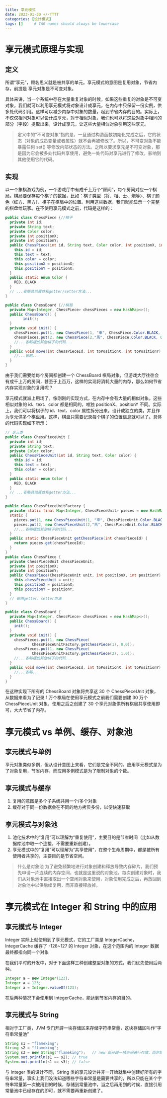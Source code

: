 ```yaml
---
title: 享元模式
date: 2023-01-30 +/-TTTT
categories: [设计模式]
tags: []     # TAG names should always be lowercase
---
```


# 享元模式原理与实现
## 定义
所谓“享元”，顾名思义就是被共享的单元。享元模式的意图是复用对象，节省内存，前提是
享元对象是不可变对象。

具体来讲，当一个系统中存在大量重复对象的时候，如果这些重复的对象是不可变对象，我们就可以利用享元模式将对象设计成享元，在内存中只保留一份实例，供多处代码引用。这样可以减少内存中对象的数量，起到节省内存的目的。实际上，不仅仅相同对象可以设计成享元，对于相似对象，我们也可以将这些对象中相同的部分（字段）提取出来，设计成享元，让这些大量相似对象引用这些享元。

> 定义中的“不可变对象”指的是，一旦通过构造函数初始化完成之后，它的状态（对象的成员变量或者属性）就不会再被修改了。所以，不可变对象不能暴露任何 set() 等修改内部状态的方法。之所以要求享元是不可变对象，那是因为它会被多处代码共享使用，避免一处代码对享元进行了修改，影响到其他使用它的代码。

## 实现
以一个象棋游戏为例，一个游戏厅中有成千上万个“房间”，每个房间对应一个棋局。棋局要保存每个棋子的数据，比如：棋子类型（将、相、士、炮等）、棋子颜色（红方、黑方）、棋子在棋局中的位置。利用这些数据，我们就能显示一个完整的棋盘给玩家。在不使用享元模式之前，代码是这样的：

```java
public class ChessPiece {//棋子
  private int id;
  private String text;
  private Color color;
  private int positionX;
  private int positionY;
  public ChessPiece(int id, String text, Color color, int positionX, int positionY) {
    this.id = id;
    this.text = text;
    this.color = color;
    this.positionX = positionX;
    this.positionY = positionX;
  }
  public static enum Color {
    RED, BLACK
  }
  // ...省略其他属性和getter/setter方法...
}

public class ChessBoard {//棋局
  private Map<Integer, ChessPiece> chessPieces = new HashMap<>();
  public ChessBoard() {
        init();
  }
  private void init() {
    chessPieces.put(1, new ChessPiece(1, "車", ChessPiece.Color.BLACK, 0, 0));
    chessPieces.put(2, new ChessPiece(2,"馬", ChessPiece.Color.BLACK, 0, 1));
    //...省略摆放其他棋子的代码...
  }
  public void move(int chessPieceId, int toPositionX, int toPositionY) {
    //...省略...
  }
}
```

由于我们需要给每个房间都创建一个 ChessBoard 棋局对象，但游戏大厅往往会有成千上万的房间，甚至于上百万，这样的实现将消耗大量的内存，那么如何节省内存实现对象的复用呢？

享元模式就派上用场了，像刚刚的实现方式，在内存中会有大量的相似对象。这些相似对象的 id、text、color 都是相同的，唯独 positionX、positionY 不同。实际上，我们可以将棋子的 id、text、color 属性拆分出来，设计成独立的类，并且作为享元供多个棋盘用。这样，棋盘只需要记录每个棋子的位置信息就可以了。具体的代码实现如下所示：

```java
// 享元类
public class ChessPieceUnit {
  private int id;
  private String text;
  private Color color;
  public ChessPieceUnit(int id, String text, Color color) {
    this.id = id;
    this.text = text;
    this.color = color;
  }
  public static enum Color {
    RED, BLACK
  }
  // ...省略其他属性和getter方法...
}

public class ChessPieceUnitFactory {
  private static final Map<Integer, ChessPieceUnit> pieces = new HashMap<>();
  static {
    pieces.put(1, new ChessPieceUnit(1, "車", ChessPieceUnit.Color.BLACK));
    pieces.put(2, new ChessPieceUnit(2,"馬", ChessPieceUnit.Color.BLACK));
    //...省略摆放其他棋子的代码...
  }
  public static ChessPieceUnit getChessPiece(int chessPieceId) {
    return pieces.get(chessPieceId);
  }
}
public class ChessPiece {
  private ChessPieceUnit chessPieceUnit;
  private int positionX;
  private int positionY;
  public ChessPiece(ChessPieceUnit unit, int positionX, int positionY) {
    this.chessPieceUnit = unit;
    this.positionX = positionX;
    this.positionY = positionY;
  }
  // 省略getter、setter方法
}

public class ChessBoard {
  private Map<Integer, ChessPiece> chessPieces = new HashMap<>();
  public ChessBoard() {
    init();
  }
  private void init() {
    chessPieces.put(1, new ChessPiece(
            ChessPieceUnitFactory.getChessPiece(1), 0,0));
    chessPieces.put(1, new ChessPiece(
            ChessPieceUnitFactory.getChessPiece(2), 1,0));
    //...省略摆放其他棋子的代码...
  }
  public void move(int chessPieceId, int toPositionX, int toPositionY) {
    //...省略...
  }
}
```

在这种实现下所有的 ChessBoard 对象将共享这 30 个 ChessPieceUnit 对象，从数据来看为了记录 1 万个棋局在使用享元模式之前我们需要创建 30 万个 ChessPieceUnit 对象，使用之后之创建了 30 个享元对象供所有棋局共享使用即可，大大节省了内存。

# 享元模式 vs 单例、缓存、对象池
## 享元模式与单例

享元对象类似多例，但从设计意图上来看，它们是完全不同的。应用享元模式是为了对象复用，节省内存，而应用多例模式是为了限制对象的个数。

## 享元模式与缓存
1. 复用的意图是多个子系统共用一个/多个对象
2. 缓存对于同一份数据会在不同的地方拷贝多份，以便快速获取

## 享元模式与对象池
1. 池化技术中的“复用”可以理解为“重复使用”，主要目的是节省时间（比如从数据库池中取一个连接，不需要重新创建）。
2. 享元模式中的“复用”可以理解为“共享使用”，在整个生命周期中，都是被所有使用者共享的，主要目的是节省空间。

> 什么是对象池
> 为了避免频繁地进行对象创建和释放导致内存碎片，我们预先申请一片连续的内存空间，也就是这里说的对象池。每次创建对象时，我们从对象池中直接取出一个空闲对象来使用，对象使用完成之后，再放回到对象池中以供后续复用，而非直接释放掉。


# 享元模式在 Integer 和 String 中的应用
## 享元模式与 Integer
Integer 实际上就使用到了享元模式，它的工厂类是 IntegerCache，IntegerCache 缓存了 -128~127 的 Integer 对象，在这个范围内的 Integer 数据最终都指向同一个对象


在我们平时的开发中，对于下面这样三种创建整型对象的方式，我们优先使用后两种。

```java
Integer a = new Integer(123);
Integer a = 123;
Integer a = Integer.valueOf(123);
```

在后两种情况下会使用到 IntegerCache，能达到节省内存的目的。

## 享元模式与 String
相对于工厂类，JVM 专门开辟一块存储区来存储字符串常量，这块存储区叫作“字符串常量池”

```java
String s1 = "flameking";
String s2 = "flameking";
String s3 = new String("flameking");   // new 新开辟一块空间进行存放，而非放在字符串常量池当中
System.out.println(s1 == s2); // true
System.out.println(s1 == s3); // false
```

与 Integer 类的设计不同，String 类的享元设计并非一开始就集中创建好所有的字符串常量，事实上我们没法知道哪些字符串常量是需要共享的，所以只能在某个字符串常量第一次被用到的时候，存储到常量池中，当之后再用到的时候，直接引用常量池中已经存在的即可，就不需要再重新创建了。